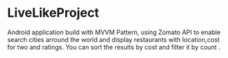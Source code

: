 # LiveLikeProject
Android application build with MVVM Pattern, using Zomato API to enable search cities arround the world and display restaurants with location,cost for two and ratings. You can sort the results by cost and filter it by count .
